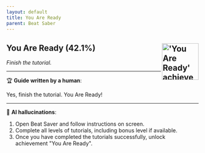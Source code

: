 ```yaml
---
layout: default
title: You Are Ready
parent: Beat Saber
---
```


## You Are Ready (42.1%) <img align="right" src="https://cdn.cloudflare.steamstatic.com/steamcommunity/public/images/apps/620980/4b4e085f651c758909de1ac66713fd0b955a5630.jpg" alt="'You Are Ready' achievement icon" width="96" height="96">

_Finish the tutorial._

---

:trophy: **Guide written by a human**:

Yes, finish the tutorial. You Are Ready!

---

:robot: **AI hallucinations**:

1) Open Beat Saver and follow instructions on screen.
2) Complete all levels of tutorials, including bonus level if available.
3) Once you have completed the tutorials successfully, unlock achievement "You Are Ready".
